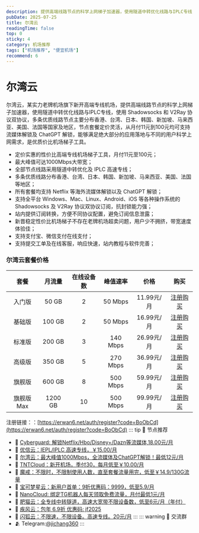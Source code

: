 ```yaml
---
description: 提供高端线路节点的科学上网梯子加速器，使用隧道中转优化线路与IPLC专线，使用 Shadowsocks 和 V2Ray 协议双协议，从月付11元到100元均可支持流媒体解锁及 ChatGPT 解锁，能够满足绝大部分的应用落地与不同的用户科学上网需求，是优质价比机场梯子工具，比一元机场稳定可靠。
pubDate: 2025-07-25
title: 尔湾云
readingTime: false
top: 0
sticky: 4
category: 机场推荐
tags: ["机场推荐", "便宜机场"]
recommend: 6
---
```

# 尔湾云
尔湾云，某实力老牌机场旗下新开高端专线机场，提供高端线路节点的科学上网梯子加速器，使用隧道中转优化线路与IPLC专线，使用 Shadowsocks 和 V2Ray 协议双协议，多条优质线路节点主要分布香港、台湾、日本、韩国、新加坡、马来西亚、美国、法国等国家及地区，节点套餐定价灵活，从月付11元到100元均可支持流媒体解锁及 ChatGPT 解锁，能够满足绝大部分的应用落地与不同的用户科学上网需求，是优质价比机场梯子工具。
- 定价实惠的性价比高端专线机场梯子工具，月付11元至100元；
- 最大峰值可达1000Mbps大带宽；
- 全部节点线路采用隧道中转优化及 IPLC 高速专线；
- 多条优质线路分布香港、台湾、日本、韩国、新加坡、马来西亚、美国、法国等地区；
- 所有套餐均支持 Netflix 等海外流媒体解锁以及 ChatGPT 解锁；
- 支持全平台 Windows、Mac、Linux、Android、iOS 等各种操作系统的 Shadowsocks 及 V2Ray 协议双协议订阅，抗封锁能力强；
- 站内提供订阅转换，方便不同协议配置，避免订阅信息泄露；
- 新晋稳定性价比机场梯子不存在老牌机场超卖问题，用户少不拥挤，带宽速度体验佳；
- 支持支付宝、微信支付在线支付；
- 支持提交工单及在线客服，响应快速，站内教程与软件完善；
### 尔湾云套餐价格
| **套餐**  | **月流量** | **在线设备数** | **峰值速率** |  **价格**  |                         **购买**                         |
| :-------: | :--------: | :------------: | :----------: | :--------: | :------------------------------------------------------: |
|  入门版   |   50 GB    |       2        |   50 Mbps    | 11.99元/月 | [注册购买](https://erwan6.net/auth/register?code=BoObCd) |
|  基础版   |   100 GB   |       2        |   50 Mbps    | 16.99元/月 | [注册购买](https://erwan6.net/auth/register?code=BoObCd) |
|  标准版   |   200 GB   |       3        |   140 Mbps   | 26.99元/月 | [注册购买](https://erwan6.net/auth/register?code=BoObCd) |
|  高级版   |   350 GB   |       5        |   270 Mbps   | 36.99元/月 | [注册购买](https://erwan6.net/auth/register?code=BoObCd) |
|  旗舰版   |   600 GB   |       8        |   500 Mbps   | 59.99元/月 | [注册购买](https://erwan6.net/auth/register?code=BoObCd) |
| 旗舰版Max |  1200 GB   |       10       |   500 Mbps   | 99.99元/月 | [注册购买](https://erwan6.net/auth/register?code=BoObCd) |
注册链接：：[https://erwan6.net/auth/register?code=BoObCd](https://erwan6.net/auth/register?code=BoObCd)
::: tip 🎉 节点推荐
- 🚀 [Cyberguard: 解锁Netflix/Hbo/Disney+/Dazn等流媒体,18.00元/月](https://www.cyberguard.best/#/register?code=XsreC0T5)<br>
- 🚀 [优信云：IEPL/IPLC 高速专线，￥15.00/月](https://www.优信云.com/#/register?code=JRtE5uIV)<br>
- 🚀 [尔湾云：最大峰值1000Mbps，全流媒体及ChatGPT解锁！最低12元/月](https://erwan6.net/auth/register?code=BoObCd)<br>
- 🚀 [TNTCloud：新开机场，季付30，每月低至￥10.00/月](https://haibing822.tntvipaff.cc/#/register?code=GtjJVgml)<br>
- 🚀 [魔戒：不限时，不限制使用人数，直至套餐流量用完，低至￥14.9/130G流量](https://mojie.app/#/register?code=sSdtPtLo)<br>
- 🚀 [宝可梦星云：新用户首单：9折优惠码：9999，低至5.9/月 ](https://love.521pokemon.com/register?code=56ERkkxp)<br>
- 🚀 [NanoCloud: 绑定TG机器人每天领取免费流量，月付最低1元/月](https://edu.uodoo.bid/auth/register?code=JMiOQDHf)<br>
- 🚀 [肥猫云：全专线中转隧道，高速大宽带不限设备数，低至6元/月（年付）](https://fchb1188.fcvipaff.cc/register?aff=X1vZd2wf)<br>
- 🚀 [疾风云：包年 6.9折 优惠码: jf2025](https://homes.tr25.cn?code=ReCm)<br>
- 🚀 [闪狐云：不限速，不限设备。高速专线。20元/月](https://inv02.ffaff.cc/register?aff=WQApz2pv)
:::
::: warning  💬 交流群
- 🫂 Telegram:[@jichang360](https://t.me/jichang360)
:::
